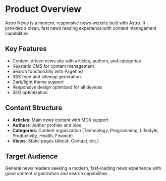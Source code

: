 # Product Overview

Astro News is a modern, responsive news website built with Astro. It provides a clean, fast news reading experience with content management capabilities.

## Key Features
- Content-driven news site with articles, authors, and categories
- Keystatic CMS for content management
- Search functionality with Pagefind
- RSS feed and sitemap generation
- Dark/light theme support
- Responsive design optimized for all devices
- SEO optimization

## Content Structure
- **Articles**: Main news content with MDX support
- **Authors**: Author profiles and bios
- **Categories**: Content organization (Technology, Programming, Lifestyle, Productivity, Health, Finance)
- **Views**: Static pages (About, Contact, etc.)

## Target Audience
General news readers seeking a modern, fast-loading news experience with good content organization and search capabilities.